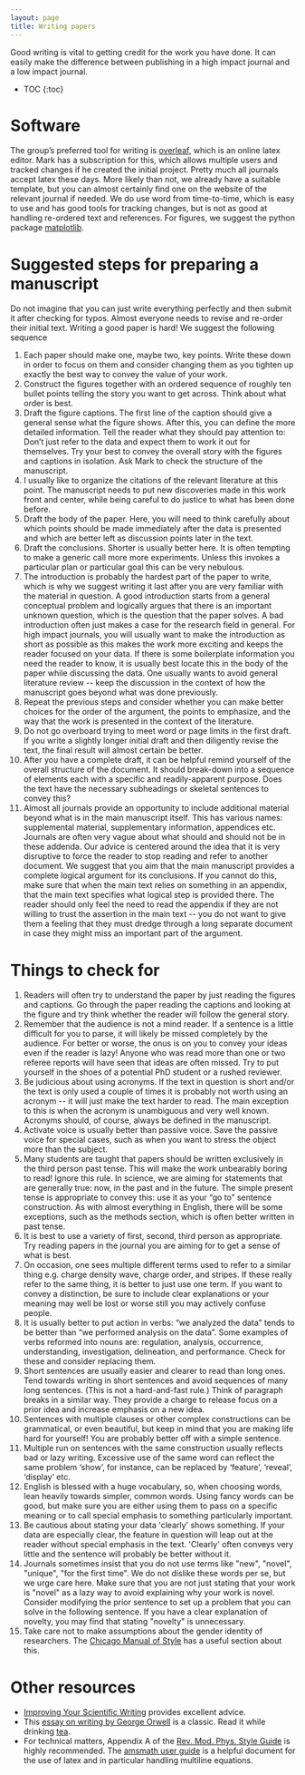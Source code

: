 ```yaml
---
layout: page
title: Writing papers
---
```


Good writing is vital to getting credit for the work you have done. It can easily make the difference between publishing in a high impact journal and a low impact journal.

- TOC
  {:toc}

# Software

The group’s preferred tool for writing is [overleaf](http://www.overleaf.com), which is an online latex editor. Mark has a subscription for this, which allows multiple users and tracked changes if he created the initial project. Pretty much all journals accept latex these days. More likely than not, we already have a suitable template, but you can almost certainly find one on the website of the relevant journal if needed. We do use word from time-to-time, which is easy to use and has good tools for tracking changes, but is not as good at handling re-ordered text and references. For figures, we suggest the python package [matplotlib](https://matplotlib.org/).

# Suggested steps for preparing a manuscript

Do not imagine that you can just write everything perfectly and then submit it after checking for typos. Almost everyone needs to revise and re-order their initial text. Writing a good paper is hard! We suggest the following sequence

1. Each paper should make one, maybe two, key points. Write these down in order to focus on them and consider changing them as you tighten up exactly the best way to convey the value of your work.
1. Construct the figures together with an ordered sequence of roughly ten bullet points telling the story you want to get across. Think about what order is best.
1. Draft the figure captions. The first line of the caption should give a general sense what the figure shows. After this, you can define the more detailed information. Tell the reader what they should pay attention to: Don’t just refer to the data and expect them to work it out for themselves. Try your best to convey the overall story with the figures and captions in isolation. Ask Mark to check the structure of the manuscript.
1. I usually like to organize the citations of the relevant literature at this point. The manuscript needs to put new discoveries made in this work front and center, while being careful to do justice to what has been done before.
1. Draft the body of the paper. Here, you will need to think carefully about which points should be made immediately after the data is presented and which are better left as discussion points later in the text.
1. Draft the conclusions. Shorter is usually better here. It is often tempting to make a generic call more more experiments. Unless this invokes a particular plan or particular goal this can be very nebulous.
1. The introduction is probably the hardest part of the paper to write, which is why we suggest writing it last after you are very familiar with the material in question. A good introduction starts from a general conceptual problem and logically argues that there is an important unknown question, which is the question that the paper solves. A bad introduction often just makes a case for the research field in general. For high impact journals, you will usually want to make the introduction as short as possible as this makes the work more exciting and keeps the reader focused on your data. If there is some boilerplate information you need the reader to know, it is usually best locate this in the body of the paper while discussing the data. One usually wants to avoid general literature review -- keep the discussion in the context of how the manuscript goes beyond what was done previously.
1. Repeat the previous steps and consider whether you can make better choices for the order of the argument, the points to emphasize, and the way that the work is presented in the context of the literature.
1. Do not go overboard trying to meet word or page limits in the first draft. If you write a slightly longer initial draft and then diligently revise the text, the final result will almost certain be better.
1. After you have a complete draft, it can be helpful remind yourself of the overall structure of the document. It should break-down into a sequence of elements each with a specific and readily-apparent purpose. Does the text have the necessary subheadings or skeletal sentences to convey this?
1. Almost all journals provide an opportunity to include additional material beyond what is in the main manuscript itself. This has various names: supplemental material, supplementary information, appendices etc. Journals are often very vague about what should and should not be in these addenda. Our advice is centered around the idea that it is very disruptive to force the reader to stop reading and refer to another document. We suggest that you aim that the main manuscript provides a complete logical argument for its conclusions. If you cannot do this, make sure that when the main text relies on something in an appendix, that the main text specifies what logical step is provided there. The reader should only feel the need to read the appendix if they are not willing to trust the assertion in the main text -- you do not want to give them a feeling that they must dredge through a long separate document in case they might miss an important part of the argument.

# Things to check for

1. Readers will often try to understand the paper by just reading the figures and captions. Go through the paper reading the captions and looking at the figure and try think whether the reader will follow the general story.
1. Remember that the audience is not a mind reader. If a sentence is a little difficult for you to parse, it will likely be missed completely by the audience. For better or worse, the onus is on you to convey your ideas even if the reader is lazy! Anyone who was read more than one or two referee reports will have seen that ideas are often missed. Try to put yourself in the shoes of a potential PhD student or a rushed reviewer.
1. Be judicious about using acronyms. If the text in question is short and/or the text is only used a couple of times it is probably not worth using an acronym -- it will just make the text harder to read. The main exception to this is when the acronym is unambiguous and very well known. Acronyms should, of course, always be defined in the manuscript.
1. Activate voice is usually better than passive voice. Save the passive voice for special cases, such as when you want to stress the object more than the subject.
1. Many students are taught that papers should be written exclusively in the third person past tense. This will make the work unbearably boring to read! Ignore this rule. In science, we are aiming for statements that are generally true: now, in the past and in the future. The simple present tense is appropriate to convey this: use it as your “go to” sentence construction. As with almost everything in English, there will be some exceptions, such as the methods section, which is often better written in past tense.
1. It is best to use a variety of first, second, third person as appropriate. Try reading papers in the journal you are aiming for to get a sense of what is best.
1. On occasion, one sees multiple different terms used to refer to a similar thing e.g. charge density wave, charge order, and stripes. If these really refer to the same thing, it is better to just use one term. If you want to convey a distinction, be sure to include clear explanations or your meaning may well be lost or worse still you may actively confuse people.
1. It is usually better to put action in verbs: “we analyzed the data” tends to be better than “we performed analysis on the data”. Some examples of verbs reformed into nouns are:
   regulation,
   analysis,
   occurrence,
   understanding,
   investigation,
   delineation,
   and performance.
   Check for these and consider replacing them.
1. Short sentences are usually easier and clearer to read than long ones. Tend towards writing in short sentences and avoid sequences of many long sentences. (This is not a hard-and-fast rule.) Think of paragraph breaks in a similar way. They provide a charge to release focus on a prior idea and increase emphasis on a new idea.
1. Sentences with multiple clauses or other complex constructions can be grammatical, or even beautiful, but keep in mind that you are making life hard for yourself! You are probably better off with a simple sentence.
1. Multiple run on sentences with the same construction usually reflects bad or lazy writing. Excessive use of the same word can reflect the same problem ‘show’, for instance, can be replaced by ‘feature’, ‘reveal’, ‘display’ etc.
1. English is blessed with a huge vocabulary, so, when choosing words, lean heavily towards simpler, common words. Using fancy words can be good, but make sure you are either using them to pass on a specific meaning or to call special emphasis to something particularly important.
1. Be cautious about stating your data 'clearly' shows something. If your data are especially clear, the feature in question will leap out at the reader without special emphasis in the text. 'Clearly' often conveys very little and the sentence will probably be better without it.
1. Journals sometimes insist that you do not use terms like "new", "novel", "unique", "for the first time". We do not dislike these words per se, but we urge care here. Make sure that you are not just stating that your work is "novel" as a lazy way to avoid explaining why your work is novel. Consider modifying the prior sentence to set up a problem that you can solve in the following sentence. If you have a clear explanation of novelty, you may find that stating "novelty" is unnecessary.
1. Take care not to make assumptions about the gender identity of researchers. The
   [Chicago Manual of Style](https://edwardseducationblog.files.wordpress.com/2013/08/the-chicago-manual-of-style-online-5-225_-nine-techniques-for-achieving-gender-neutrality.pdf) has a useful section about this.

# Other resources

- [Improving Your Scientific Writing](https://www.med.upenn.edu/bushmanlab/assets/user-content/documents/scientificwritingv67.pdf) provides excellent advice.
- This [essay on writing by George Orwell](https://www.orwellfoundation.com/the-orwell-foundation/orwell/essays-and-other-works/politics-and-the-english-language/) is a classic. Read it while drinking [tea](https://www.orwellfoundation.com/the-orwell-foundation/orwell/essays-and-other-works/a-nice-cup-of-tea/).
- For technical matters, Appendix A of the [Rev. Mod. Phys. Style Guide](https://cdn.journals.aps.org/files/rmpguide.pdf) is highly recommended. The [amsmath user guide](http://ctan.mirrors.hoobly.com/macros/latex/required/amsmath/amsldoc.pdf) is a helpful document for the use of latex and in particular handling multiline equations.
